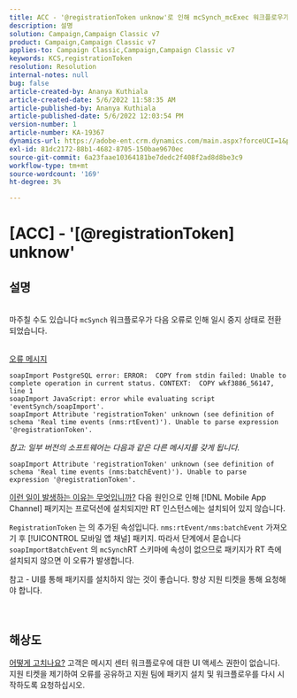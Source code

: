 ```yaml
---
title: ACC - '@registrationToken unknow'로 인해 mcSynch_mcExec 워크플로우가 실패했습니다.
description: 설명
solution: Campaign,Campaign Classic v7
product: Campaign,Campaign Classic v7
applies-to: Campaign Classic,Campaign,Campaign Classic v7
keywords: KCS,registrationToken
resolution: Resolution
internal-notes: null
bug: false
article-created-by: Ananya Kuthiala
article-created-date: 5/6/2022 11:58:35 AM
article-published-by: Ananya Kuthiala
article-published-date: 5/6/2022 12:03:54 PM
version-number: 1
article-number: KA-19367
dynamics-url: https://adobe-ent.crm.dynamics.com/main.aspx?forceUCI=1&pagetype=entityrecord&etn=knowledgearticle&id=ea48c7d8-33cd-ec11-a7b5-6045bd00d995
exl-id: 81dc2172-88b1-4682-8705-150bae9670ec
source-git-commit: 6a23faae10364181be7dedc2f408f2ad8d8be3c9
workflow-type: tm+mt
source-wordcount: '169'
ht-degree: 3%

---
```


# [ACC] - &#39;[@registrationToken] unknow&#39;

## 설명

<br>마주칠 수도 있습니다 `mcSynch` 워크플로우가 다음 오류로 인해 일시 중지 상태로 전환되었습니다.<br><br>

<u>오류 메시지</u>

```
soapImport PostgreSQL error: ERROR:  COPY from stdin failed: Unable to complete operation in current status. CONTEXT:  COPY wkf3886_56147, line 1
soapImport JavaScript: error while evaluating script 'eventSynch/soapImport'.
soapImport Attribute 'registrationToken' unknown (see definition of schema 'Real time events (nms:rtEvent)'). Unable to parse expression '@registrationToken'.
```

*참고: 일부 버전의 소프트웨어는 다음과 같은 다른 메시지를 갖게 됩니다.*

```
soapImport Attribute 'registrationToken' unknown (see definition of schema 'Real time events (nms:batchEvent)'). Unable to parse expression '@registrationToken'.
```

<u>이런 일이 발생하는 이유는 무엇입니까?</u>
다음 원인으로 인해 [!DNL Mobile App Channel] 패키지는 프로덕션에 설치되지만 RT 인스턴스에는 설치되어 있지 않습니다.

`RegistrationToken` 는 의 추가된 속성입니다. `nms:rtEvent/nms:batchEvent` 가져오기 후 [!UICONTROL 모바일 앱 채널] 패키지. 따라서 단계에서 묻습니다 `soapImportBatchEvent` 의 `mcSynch`RT 스키마에 속성이 없으므로 패키지가 RT 측에 설치되지 않으면 이 오류가 발생합니다.



참고 - UI를 통해 패키지를 설치하지 않는 것이 좋습니다. 항상 지원 티켓을 통해 요청해야 합니다.
<br><br> <br>

## 해상도

<u>어떻게 고치나요?</u>
고객은 메시지 센터 워크플로우에 대한 UI 액세스 권한이 없습니다. 지원 티켓을 제기하여 오류를 공유하고 지원 팀에 패키지 설치 및 워크플로우를 다시 시작하도록 요청하십시오.
